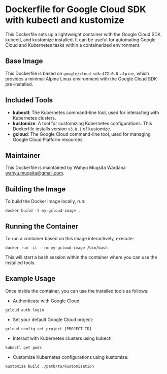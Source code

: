 # Dockerfile for Google Cloud SDK with kubectl and kustomize

This Dockerfile sets up a lightweight container with the Google Cloud SDK, kubectl, and kustomize installed. It can be useful for automating Google Cloud and Kubernetes tasks within a containerized environment.

## Base Image

This Dockerfile is based on `google/cloud-sdk:472.0.0-alpine`, which provides a minimal Alpine Linux environment with the Google Cloud SDK pre-installed.

## Included Tools

- **kubectl**: The Kubernetes command-line tool, used for interacting with Kubernetes clusters.
- **kustomize**: A tool for customizing Kubernetes configurations. This Dockerfile installs version `v3.8.1` of kustomize.
- **gcloud**: The Google Cloud command-line tool, used for managing Google Cloud Platform resources.

## Maintainer

This Dockerfile is maintained by Wahyu Muqsita Wardana <wahyu.muqsita@gmail.com>.

## Building the Image

To build the Docker image locally, run:

```
docker build -t my-gcloud-image .
```

## Running the Container

To run a container based on this image interactively, execute:

```
docker run -it --rm my-gcloud-image /bin/bash
```

This will start a bash session within the container where you can use the installed tools.

## Example Usage

Once inside the container, you can use the installed tools as follows:

- Authenticate with Google Cloud:

```
gcloud auth login
```

- Set your default Google Cloud project:

```
gcloud config set project [PROJECT_ID]
```

- Interact with Kubernetes clusters using kubectl:

```
kubectl get pods
```

- Customize Kubernetes configurations using kustomize:

```
kustomize build ./path/to/kustomization